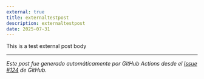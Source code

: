 ```yaml
---
external: true
title: externaltestpost
description: externaltestpost
date: 2025-07-31
---
```


This is a test external post body

---

*Este post fue generado automáticamente por GitHub Actions desde el [Issue #124](https://github.com/test/repo/issues/124) de GitHub.*
